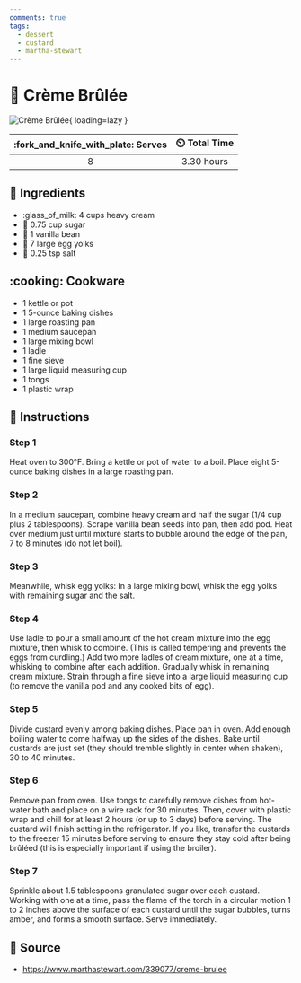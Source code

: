 ```yaml
---
comments: true
tags:
  - dessert
  - custard
  - martha-stewart
---
```

# :custard: Crème Brûlée

![Crème Brûlée](../assets/images/crème-brûlée.jpg){ loading=lazy }

| :fork_and_knife_with_plate: Serves | :timer_clock: Total Time |
|:----------------------------------:|:-----------------------: |
| 8 | 3.30 hours |

## :salt: Ingredients

- :glass_of_milk: 4 cups heavy cream
- :candy: 0.75 cup sugar
- :icecream: 1 vanilla bean
- :egg: 7 large egg yolks
- :salt: 0.25 tsp salt

## :cooking: Cookware

- 1 kettle or pot
- 1 5-ounce baking dishes
- 1 large roasting pan
- 1 medium saucepan
- 1 large mixing bowl
- 1 ladle
- 1 fine sieve
- 1 large liquid measuring cup
- 1 tongs
- 1 plastic wrap

## :pencil: Instructions

### Step 1

Heat oven to 300°F. Bring a kettle or pot of water to a boil. Place eight 5-ounce baking dishes in a large roasting
pan.

### Step 2

In a medium saucepan, combine heavy cream and half the sugar (1/4 cup plus 2 tablespoons). Scrape vanilla bean seeds
into pan, then add pod. Heat over medium just until mixture starts to bubble around the edge of the pan, 7 to 8 minutes
(do not let boil).

### Step 3

Meanwhile, whisk egg yolks: In a large mixing bowl, whisk the egg yolks with remaining sugar and the salt.

### Step 4

Use ladle to pour a small amount of the hot cream mixture into the egg mixture, then whisk to combine. (This is called
tempering and prevents the eggs from curdling.) Add two more ladles of cream mixture, one at a time, whisking to combine
after each addition. Gradually whisk in remaining cream mixture. Strain through a fine sieve into a large liquid
measuring cup (to remove the vanilla pod and any cooked bits of egg).

### Step 5

Divide custard evenly among baking dishes. Place pan in oven. Add enough boiling water to come halfway up the sides of
the dishes. Bake until custards are just set (they should tremble slightly in center when shaken), 30 to 40 minutes.

### Step 6

Remove pan from oven. Use tongs to carefully remove dishes from hot-water bath and place on a wire rack for 30 minutes.
Then, cover with plastic wrap and chill for at least 2 hours (or up to 3 days) before serving. The custard will finish
setting in the refrigerator. If you like, transfer the custards to the freezer 15 minutes before serving to ensure they
stay cold after being brûléed (this is especially important if using the broiler).

### Step 7

Sprinkle about 1.5 tablespoons granulated sugar over each custard. Working with one at a time, pass the flame of the
torch in a circular motion 1 to 2 inches above the surface of each custard until the sugar bubbles, turns amber, and
forms a smooth surface. Serve immediately.

## :link: Source

- <https://www.marthastewart.com/339077/creme-brulee>
